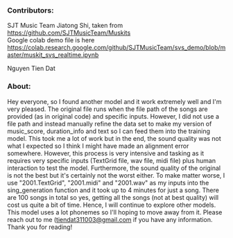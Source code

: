 ### **Contributors:**
SJT Music Team Jiatong Shi, taken from https://github.com/SJTMusicTeam/Muskits
<br> Google colab demo file is here https://colab.research.google.com/github/SJTMusicTeam/svs_demo/blob/master/muskit_svs_realtime.ipynb

Nguyen Tien Dat

### **About:**
Hey everyone, so I found another model and it work extremely well and I'm very pleased. The original file runs when the file path of the songs are provided (as in original code) and specific inputs. However, I did not use a file path and instead manually refine the data set to make my version of music_score, duration_info and text so I can feed them into the training model. This took me a lot of work but in the end, the sound quality was not what I expected so I think I might have made an alignment error somewhere. However, this process is very intensive and tasking as it requires very specific inputs (TextGrid file, wav file, midi file) plus human interaction to test the model. Furthermore, the sound quality of the original is not the best but it's certainly not the worst either. To make matter worse, I use "2001.TextGrid", "2001.midi" and "2001.wav" as my inputs into the sing_generation function and it took up to 4 minutes for just a song. There are 100 songs in total so yes, getting all the songs (not at best quality) will cost us quite a bit of time. Hence, I will continue to explore other models. This model uses a lot phonemes so I'll hoping to move away from it. Please reach out to me (tiendat311003@gmail.com if you have any information. Thank you for reading!


